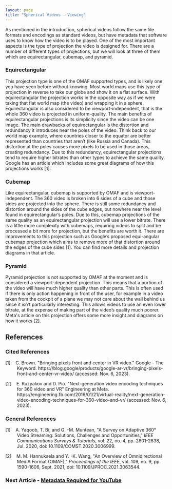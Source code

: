 ```yaml
---
layout: page
title: "Spherical Videos - Viewing"
---
```


As mentioned in the introduction, spherical videos follow the same file formats and encodings as standard videos, but have metadata that software uses to know how the video is to be played. One of the most important aspects is the type of projection the video is designed for. There are a number of different types of projections, but we will look at three of them which are equirectangular, cubemap, and pyramid.

### Equirectangular
This projection type is one of the OMAF supported types, and is likely one you have seen before without knowing. Most world maps use this type of projection in reverse to take our globe and show it on a flat surface. With equirectangular the projection works in the opposite way as if we were taking that flat world map (the video) and wrapping it in a sphere. Equirectangular is also considered to be viewport-independent, that is the whole 360 video is projected in uniform-quality. The main benefits of equirectangular projections is its simplicity since the video can be one image. The main drawbacks of equirectangular is the distortion and redundancy it introduces near the poles of the video. Think back to our world map example, where countries closer to the equator are better represented than countries that aren’t (like Russia and Canada). This distortion at the poles causes more pixels to be used in those areas, creating redundancy. Due to this redundancy, equirectangular projections tend to require higher bitrates than other types to achieve the same quality. Google has an article which includes some great diagrams of how this projections works [1].

### Cubemap
Like equirectangular, cubemap is supported by OMAF and is viewport-independent. The 360 video is broken into 6 sides of a cube and those sides are projected into the sphere. There is still some redundancy and distortion around the sides of the cube edges, but nowhere near the level found in equirectangular’s poles. Due to this, cubemap projections of the same quality as an equirectangular projection will use a lower bitrate. There is a little more complexity with cubemaps, requiring videos to split and be processed a bit more for projection, but the benefits are worth it. There are improvements to this projection such as Google’s proposed equi-angular cubemap projection which aims to remove more of that distortion around the edges of the cube sides [1]. You can find more details and projection diagrams in that article.

### Pyramid
Pyramid projection is not supported by OMAF at the moment and is considered a viewport-dependent projection. This means that a portion of the video will have much higher quality than other parts. This is often used if there is only action happening in front of the user, for example in a video taken from the cockpit of a plane we may not care about the wall behind us since it isn’t particularly interesting. This allows videos to use an even lower bitrate, at the expense of making part of the video’s quality much poorer. Meta's article on this projection offers some more insight and diagrams on how it works [2].


## References
### Cited References
<div style="text-indent: -36px; padding-left: 36px;">
    <p>
        [1]&nbsp;&nbsp;&nbsp;&nbsp;C. Brown. "Bringing pixels front and center in VR video." Google - The Keyword. https://blog.google/products/google-ar-vr/bringing-pixels-front-and-center-vr-video/ (accessed: Nov. 6, 2023).
    </p>
    <p>
        [2]&nbsp;&nbsp;&nbsp;&nbsp;E. Kuzyakov and D. Pio. "Next-generation video encoding techniques for 360 video and VR" Engineering at Meta. https://engineering.fb.com/2016/01/21/virtual-reality/next-generation-video-encoding-techniques-for-360-video-and-vr/ (accessed: Nov. 6, 2023).
    </p>
</div>

### General References
<div style="text-indent: -36px; padding-left: 36px;">
    <p>
        [1]&nbsp;&nbsp;&nbsp;&nbsp;A. Yaqoob, T. Bi, and G. -M. Muntean, "A Survey on Adaptive 360° Video Streaming: Solutions, Challenges and Opportunities," <em>IEEE Communications Surveys & Tutorials</em>, vol. 22, no. 4, pp. 2801-2838, Jul. 2020, doi: 10.1109/COMST.2020.3006999.
    </p>
    <p>
        [2]&nbsp;&nbsp;&nbsp;&nbsp;M. M. Hannuksela and Y. -K. Wang, "An Overview of Omnidirectional MediA Format (OMAF)," <em>Proceedings of the IEEE</em>, vol. 109, no. 9, pp. 1590-1606, Sept. 2021, doi: 10.1109/JPROC.2021.3063544.
    </p>
</div>

### Next Article - [Metadata Required for YouTube](/articles/metadata.md)